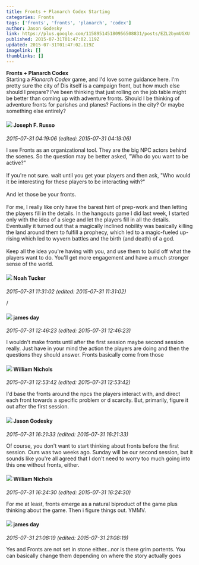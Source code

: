 ```yaml
---
title: Fronts + Planarch Codex Starting
categories: Fronts
tags: ['fronts', 'fronts', 'planarch', 'codex']
author: Jason Godesky
link: https://plus.google.com/115895145180956508831/posts/EZL2bymUGXU
published: 2015-07-31T01:47:02.119Z
updated: 2015-07-31T01:47:02.119Z
imagelink: []
thumblinks: []
---
```


<b>Fronts + Planarch Codex</b><br />Starting a <i>Planarch Codex</i> game, and I&#39;d love some guidance here. I&#39;m pretty sure the city of Dis itself is a campaign front, but how much else should I prepare? I&#39;ve been thinking that just rolling on the job table might be better than coming up with adventure fronts. Should I be thinking of adventure fronts for parishes and planes? Factions in the city? Or maybe something else entirely?
<div id='comment z13xxroz4r2qjn1ml23lfpz5pvnbzn2fz'>
  <h4><img src='{{site.baseurl}}//images/avatars/115855678651779869594_photo.jpg'> Joseph F. Russo</h4>
      <p><cite>2015-07-31 04:19:06 (edited: 2015-07-31 04:19:06)</cite></p>
        <p>I see Fronts as an organizational tool. They are the big NPC actors behind the scenes. So the question may be better asked, &quot;Who do you want to be active?&quot;<br /><br />If you&#39;re not sure. wait until you get your players and then ask, &quot;Who would it be interesting for these players to be interacting with?&quot;<br /><br />And let those be your fronts.<br /><br />For me, I really like only have the barest hint of prep-work and then letting the players fill in the details. In the hangouts game I did last week, I started only with the idea of a siege and let the players fill in all the details. Eventually it turned out that a magically inclined nobility was basically killing the land around them to fulfill a prophecy, which led to a magic-fueled up-rising which led to wyvern battles and the birth (and death) of a god.<br /><br />Keep all the idea you&#39;re having with you, and use them to build off what the players want to do. You&#39;ll get more engagement and have a much stronger sense of the world.</p>
</div>
        

<div id='comment z13xxroz4r2qjn1ml23lfpz5pvnbzn2fz'>
  <h4><img src='{{site.baseurl}}//images/avatars/107427721230797057337_photo.jpg'> Noah Tucker</h4>
      <p><cite>2015-07-31 11:31:02 (edited: 2015-07-31 11:31:02)</cite></p>
        <p>/</p>
</div>
        

<div id='comment z13xxroz4r2qjn1ml23lfpz5pvnbzn2fz'>
  <h4><img src='{{site.baseurl}}//images/avatars/102471828307590489125_photo.jpg'> james day</h4>
      <p><cite>2015-07-31 12:46:23 (edited: 2015-07-31 12:46:23)</cite></p>
        <p>I wouldn&#39;t make fronts until after the first session maybe second session really. Just have in your mind the action the players are doing and then the questions they should answer. Fronts basically come from those</p>
</div>
        

<div id='comment z13xxroz4r2qjn1ml23lfpz5pvnbzn2fz'>
  <h4><img src='{{site.baseurl}}//images/avatars/116087077877793003074_photo.jpg'> William Nichols</h4>
      <p><cite>2015-07-31 12:53:42 (edited: 2015-07-31 12:53:42)</cite></p>
        <p>I&#39;d base the fronts around the npcs the players interact with, and direct each front towards a specific problem or d scarcity. But, primarily, figure it out after the first session.</p>
</div>
        

<div id='comment z13xxroz4r2qjn1ml23lfpz5pvnbzn2fz'>
  <h4><img src='{{site.baseurl}}//images/avatars/115895145180956508831_photo.jpg'> Jason Godesky</h4>
      <p><cite>2015-07-31 16:21:33 (edited: 2015-07-31 16:21:33)</cite></p>
        <p>Of course, you don&#39;t want to start thinking about fronts before the first session. Ours was two weeks ago. Sunday will be our second session, but it sounds like you&#39;re all agreed that I don&#39;t need to worry too much going into this one without fronts, either.</p>
</div>
        

<div id='comment z13xxroz4r2qjn1ml23lfpz5pvnbzn2fz'>
  <h4><img src='{{site.baseurl}}//images/avatars/116087077877793003074_photo.jpg'> William Nichols</h4>
      <p><cite>2015-07-31 16:24:30 (edited: 2015-07-31 16:24:30)</cite></p>
        <p>For me at least, fronts emerge as a natural biproduct of the game plus thinking about the game. Then i figure things out. YMMV.</p>
</div>
        

<div id='comment z13xxroz4r2qjn1ml23lfpz5pvnbzn2fz'>
  <h4><img src='{{site.baseurl}}//images/avatars/102471828307590489125_photo.jpg'> james day</h4>
      <p><cite>2015-07-31 21:08:19 (edited: 2015-07-31 21:08:19)</cite></p>
        <p>Yes and Fronts are not set in stone either...nor is there grim portents. You can basically change them depending on where the story actually goes</p>
</div>
        